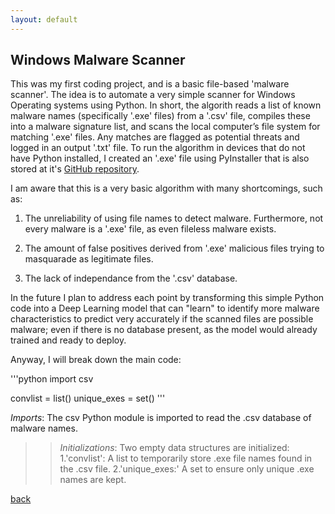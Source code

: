 ```yaml
---
layout: default
---
```


## Windows Malware Scanner

This was my first coding project, and is a basic file-based 'malware scanner'. The idea is to automate a very simple scanner for Windows Operating systems using Python. In short, the algorith reads a list of known malware names (specifically '.exe' files) from a '.csv' file, compiles these into a malware signature list, and scans the local computer’s file system for matching '.exe' files. Any matches are flagged as potential threats and logged in an output '.txt' file. To run the algorithm in devices that do not have Python installed, I created an '.exe' file using PyInstaller that is also stored at it's [GitHub repository](https://github.com/Rafael-Santamaria-Ortega/Malware_Detection_Algorithm).

I am aware that this is a very basic algorithm with many shortcomings, such as: 

1. The unreliability of using file names to detect malware. Furthermore, not every malware is a '.exe' file, as even fileless malware exists. 

2. The amount of false positives derived from '.exe' malicious files trying to masquarade as legitimate files.

3. The lack of independance from the '.csv' database.

In the future I plan to address each point by transforming this simple Python code into a Deep Learning model that can "learn" to identify more malware characteristics to predict very accurately if the scanned files are possible malware; even if there is no database present, as the model would already trained and ready to deploy.

Anyway, I will break down the main code: 

'''python
import csv

convlist = list()
unique_exes = set()
'''

*Imports*: The csv Python module is imported to read the .csv database of malware names. 
>>*Initializations*: Two empty data structures are initialized: 
  >>1.'convlist': A list to temporarily store .exe file names found in the .csv file.
  >>2.'unique_exes:' A set to ensure only unique .exe names are kept.


[back](./)
